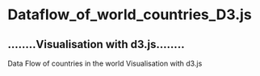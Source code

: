 # Dataflow_of_world_countries_D3.js
## ........Visualisation with d3.js........

Data Flow of countries in the world Visualisation with d3.js
